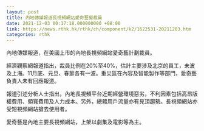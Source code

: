 ```yaml
---
layout: post
title: 內地傳媒報道長視頻網站愛奇藝擬裁員
date: 2021-12-03 00:17:18.000000000 +08:00
link: https://news.rthk.hk/rthk/ch/component/k2/1622531-20211203.htm
categories: rthk
---
```


內地傳媒報道，在美國上市的內地長視頻網站愛奇藝計劃裁員。

經濟觀察網報道指出，裁員比例在20%至40%，估計主要涉及北京的員工，未波及上海。11月底、元旦、春節各有一波。重災區在內容及智能製作等部門，愛奇藝負責人未有回應報道。

報道引述分析人士指出，內地長視頻平台近期經營環境惡劣，不利因素包括高昂版權費用、頻寬費用及人力成本。另外，總體用戶流量亦有見頂趨勢。長視頻網站亦受短視頻網站搶去使用者。

愛奇藝是內地主要長視頻網站，上架以劇集及電影等為主。
